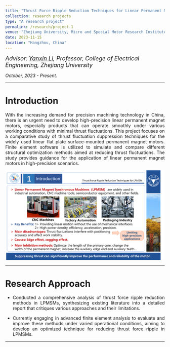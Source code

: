 ```yaml
---
title: "Thrust Force Ripple Reduction Techniques for Linear Permanent Magnet Synchronous Machine (LPMSM)"
collection: research projects
type: "A research project"
permalink: /research/project-1
venue: "Zhejiang University, Micro and Special Motor Research Institute"
date: 2023-11-15
location: "Hangzhou, China"
---
```


*<font size=4>Advisor:</font> [<font size=4>Yanxin Li</font>](https://person.zju.edu.cn/en/EElyx)<font size=4>, Professor, College of Electrical Engineering, Zhejiang University</font>*  


  
*October, 2023 - Present.*  

- - -  

Introduction
===  

<p style = "text-align:justify; text-justify:inter-ideograph;"> With the increasing demand for precision machining technology in China, there is an urgent need to develop high-precision linear permanent magnet motors, especially products that can operate smoothly under various working conditions with minimal thrust fluctuations. This project focuses on a comparative study of thrust fluctuation suppression techniques for the widely used linear flat plate surface-mounted permanent magnet motors. Finite element software is utilized to simulate and compare different structural optimization methods aimed at reducing thrust fluctuations. The study provides guidance for the application of linear permanent magnet motors in high-precision scenarios. </p>  


![TF_Ripple3](/images/TF_Ripple3.PNG)  
- - -  

Research Approach
===
- <p style = "text-align:justify; text-justify:inter-ideograph;"> Conducted a comprehensive analysis of thrust force ripple reduction methods in LPMSMs, synthesizing existing literature into a detailed report that critiques various approaches and their limitations.</p>
- <p style = "text-align:justify; text-justify:inter-ideograph;"> Currently engaging in advanced finite element analysis to evaluate and improve these methods under varied operational conditions, aiming to develop an optimized technique for reducing thrust force ripple in LPMSMs.</p>  

- - -  


